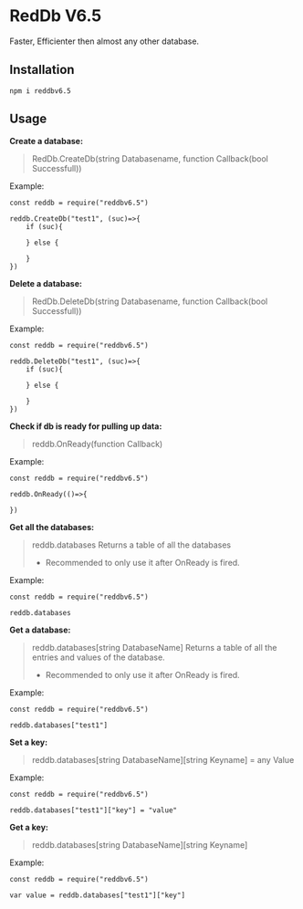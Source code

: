 # RedDb V6.5
Faster, Efficienter then almost any other database.


## Installation

    npm i reddbv6.5


## Usage
**Create a database:**
> RedDb.CreateDb(string Databasename, function Callback(bool Successfull))

Example:

    const reddb = require("reddbv6.5")
    
    reddb.CreateDb("test1", (suc)=>{
	    if (suc){
	    
	    } else {
	    
	    }
    })

**Delete a database:**
> RedDb.DeleteDb(string Databasename, function Callback(bool Successfull))

Example:

    const reddb = require("reddbv6.5")
    
    reddb.DeleteDb("test1", (suc)=>{
	    if (suc){
	    
	    } else {
	    
	    }
    })


**Check if db is ready for pulling up data:**
> reddb.OnReady(function Callback)

Example:

    const reddb = require("reddbv6.5")
		
	reddb.OnReady(()=>{
		
	})

**Get all the databases:**
> reddb.databases
> Returns a table of all the databases
> - Recommended to only use it after OnReady is fired.

Example:

    const reddb = require("reddbv6.5")
    
    reddb.databases

**Get a database:**
> reddb.databases[string DatabaseName]
> Returns a table of all the entries and values of the database.
> - Recommended to only use it after OnReady is fired.

Example:

    const reddb = require("reddbv6.5")
    
    reddb.databases["test1"]


**Set a key:**
> reddb.databases[string DatabaseName][string Keyname] = any Value


Example:

    const reddb = require("reddbv6.5")
    
    reddb.databases["test1"]["key"] = "value"

**Get a key:**
> reddb.databases[string DatabaseName][string Keyname]


Example:

    const reddb = require("reddbv6.5")
    
    var value = reddb.databases["test1"]["key"]
    

